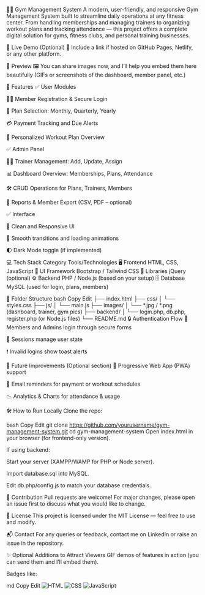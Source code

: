 🏋️‍♂️ Gym Management System
A modern, user-friendly, and responsive Gym Management System built to streamline daily operations at any fitness center. From handling memberships and managing trainers to organizing workout plans and tracking attendance — this project offers a complete digital solution for gyms, fitness clubs, and personal training businesses.

🚀 Live Demo (Optional)
📌 Include a link if hosted on GitHub Pages, Netlify, or any other platform.

📸 Preview
🖼️ You can share images now, and I’ll help you embed them here beautifully (GIFs or screenshots of the dashboard, member panel, etc.)

🔧 Features
✅ User Modules

🧍‍♂️ Member Registration & Secure Login

📅 Plan Selection: Monthly, Quarterly, Yearly

💳 Payment Tracking and Due Alerts

📝 Personalized Workout Plan Overview

✅ Admin Panel

🧑‍💼 Trainer Management: Add, Update, Assign

📊 Dashboard Overview: Memberships, Plans, Attendance

🛠️ CRUD Operations for Plans, Trainers, Members

🧾 Reports & Member Export (CSV, PDF – optional)

✅ Interface

🎨 Clean and Responsive UI

🔄 Smooth transitions and loading animations

🌓 Dark Mode toggle (if implemented)

💻 Tech Stack
Category	Tools/Technologies
🖥️ Frontend	HTML, CSS, JavaScript
🎨 UI Framework	Bootstrap / Tailwind CSS
🔁 Libraries	jQuery (optional)
⚙️ Backend	PHP / Node.js (based on your setup)
🗄️ Database	MySQL (used for login, plans, members)

📂 Folder Structure
bash
Copy
Edit
├── index.html
├── css/
│   └── styles.css
├── js/
│   └── main.js
├── images/
│   └── *.jpg / *.png (dashboard, trainer, gym pics)
├── backend/
│   └── login.php, db.php, register.php (or Node.js files)
└── README.md
🔒 Authentication Flow
🔐 Members and Admins login through secure forms

🔄 Sessions manage user state

❗ Invalid logins show toast alerts

🧪 Future Improvements (Optional section)
📱 Progressive Web App (PWA) support

📩 Email reminders for payment or workout schedules

📉 Analytics & Charts for attendance & usage

🛠️ How to Run Locally
Clone the repo:

bash
Copy
Edit
git clone https://github.com/yourusername/gym-management-system.git
cd gym-management-system
Open index.html in your browser (for frontend-only version).

If using backend:

Start your server (XAMPP/WAMP for PHP or Node server).

Import database.sql into MySQL.

Edit db.php/config.js to match your database credentials.

🤝 Contribution
Pull requests are welcome! For major changes, please open an issue first to discuss what you would like to change.

📄 License
This project is licensed under the MIT License — feel free to use and modify.

📬 Contact
For any queries or feedback, contact me on LinkedIn or raise an issue in the repository.

✨ Optional Additions to Attract Viewers
GIF demos of features in action (you can send them and I’ll embed them).

Badges like:

md
Copy
Edit
![HTML](https://img.shields.io/badge/HTML-5-orange?style=flat&logo=html5)
![CSS](https://img.shields.io/badge/CSS-3-blue?style=flat&logo=css3)
![JavaScript](https://img.shields.io/badge/JavaScript-ES6-yellow?style=flat&logo=javascript)
